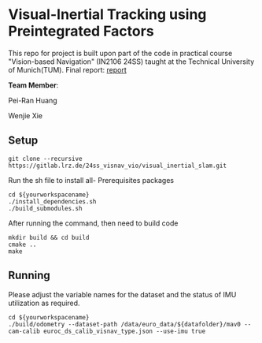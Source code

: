 # Visual-Inertial Tracking using Preintegrated Factors

This repo for project is built upon part of the code in practical course "Vision-based Navigation" (IN2106 24SS) taught at the Technical University of Munich(TUM). 
Final report: [report](Report_Visual_Inertial_odometry.pdf)

**Team Member**:


Pei-Ran Huang

Wenjie Xie

## Setup
```
git clone --recursive https://gitlab.lrz.de/24ss_visnav_vio/visual_inertial_slam.git
```
Run the sh file to install all- Prerequisites packages

```
cd ${yourworkspacename}
./install_dependencies.sh
./build_submodules.sh
```
After running the command, then need to build code
```
mkdir build && cd build
cmake ..
make
```
## Running 

Please adjust the variable names for the dataset and the status of IMU utilization as required.
```
cd ${yourworkspacename}
./build/odometry --dataset-path /data/euro_data/${datafolder}/mav0 --cam-calib euroc_ds_calib_visnav_type.json --use-imu true
```

